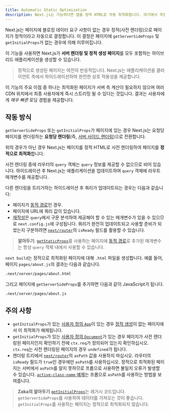 ```yaml
---
title: Automatic Static Optimization
description: Next.js는 가능하다면 앱을 정적 HTML로 자동 최적화합니다. 여기에서 작동 방식을 알아보세요.
---
```


Next.js는 페이지에 블로킹 데이터 요구 사항이 없는 경우 정적(사전 렌더링)으로 페이지가 정적이라고 자동으로 결정합니다. 이 결정은 페이지에 `getServerSideProps` 및 `getInitialProps`가 없는 경우에 의해 이루어집니다.

이 기능을 사용하면 Next.js가 **서버 렌더링 및 정적 생성 페이지**를 모두 포함하는 하이브리드 애플리케이션을 생성할 수 있습니다.

> 정적으로 생성된 페이지는 여전히 반응적입니다. Next.js는 애플리케이션을 클라이언트 측에서 하이드레이션하여 완전한 상호 작용성을 제공합니다.

이 기능의 주요 이점 중 하나는 최적화된 페이지가 서버 측 계산이 필요하지 않으며 여러 CDN 위치에서 최종 사용자에게 즉시 스트리밍 될 수 있다는 것입니다. 결과는 사용자에게 _매우 빠른_ 로딩 경험을 제공합니다.

## 작동 방식

`getServerSideProps` 또는 `getInitialProps`가 페이지에 있는 경우 Next.js는 요청당 페이지를 렌더링하는 **요청당 렌더링**(즉, [서버 사이드 렌더링](/docs/pages/building-your-application/rendering/server-side-rendering))으로 전환합니다.

위의 경우가 아닌 경우 Next.js는 페이지를 정적 HTML로 사전 렌더링하여 페이지를 **정적으로 최적화**합니다.

사전 렌더링 중에 라우터의 `query` 객체는 `query` 정보를 제공할 수 없으므로 비어 있습니다. 하이드레이션 후 Next.js는 애플리케이션을 업데이트하여 `query` 객체에 라우트 매개변수를 제공합니다.

다른 렌더링을 트리거하는 하이드레이션 후 쿼리가 업데이트되는 경우는 다음과 같습니다:

- 페이지가 [동적 경로](/docs/pages/building-your-application/routing/dynamic-routes)인 경우.
- 페이지에 URL에 쿼리 값이 있습니다.
- [재작성](/docs/pages/api-reference/next-config-js/rewrites)은 `query`에서 구문 분석하여 제공해야 할 수 있는 매개변수가 있을 수 있으므로 `next.config.js`에 구성됩니다.
쿼리가 완전히 업데이트되고 사용할 준비가 되었는지 구분하려면 [`next/router`](/docs/pages/api-reference/functions/use-router#router-object)의 `isReady` 필드를 활용할 수 있습니다.

> **알아두기**: [`getStaticProps`](/docs/pages/building-your-application/data-fetching/get-static-props)를 사용하는 페이지에 [동적 경로](/docs/pages/building-your-application/routing/dynamic-routes)로 추가된 매개변수는 항상 `query` 객체 내에서 사용할 수 있습니다.

`next build`는 정적으로 최적화된 페이지에 대해 `.html` 파일을 생성합니다. 예를 들어, 페이지 `pages/about.js`의 결과는 다음과 같습니다.

```bash filename="Terminal"
.next/server/pages/about.html
```

그리고 페이지에 `getServerSideProps`를 추가하면 다음과 같이 JavaScript가 됩니다.

```bash filename="Terminal"
.next/server/pages/about.js
```

## 주의 사항

- `getInitialProps`가 있는 [사용자 정의 `App`](/docs/pages/building-your-application/routing/custom-app)이 있는 경우 [정적 생성](/docs/pages/building-your-application/data-fetching/get-static-props)이 없는 페이지에서 이 최적화가 해제됩니다.
- `getInitialProps`가 있는 [사용자 정의 `Document`](/docs/pages/building-your-application/routing/custom-document)가 있는 경우 페이지가 사전 렌더링된 페이지인지 확인하기 전에 `ctx.req`가 정의되어 있는지 확인하십시오. `ctx.req`는 사전 렌더링된 페이지의 경우 `undefined`가 됩니다.
- 렌더링 트리에서 [`next/router`](/docs/pages/api-reference/functions/use-router#router-object)의 `asPath` 값을 사용하지 마십시오. 라우터의 `isReady` 필드가 `true`인 경우에만 `asPath`를 사용하십시오. 정적으로 최적화된 페이지는 서버에서 `asPath`를 알지 못하므로 프롭으로 사용하면 불일치 오류가 발생할 수 있습니다. [`active-class-name` 예제](https://github.com/vercel/next.js/tree/canary/examples/active-class-name)는 프롭으로 `asPath`를 사용하는 방법을 보여줍니다.

> **Zaka의 알아두기** [`getInitialProps`](https://nextjs.org/docs/pages/api-reference/functions/get-initial-props)는 레거시 코드입니다. `getServerSideProps`를 사용하여 데이터를 가져오는 것이 좋습니다. `getInitialProps`를 사용하는 페이지는 정적으로 최적화되지 않습니다.
